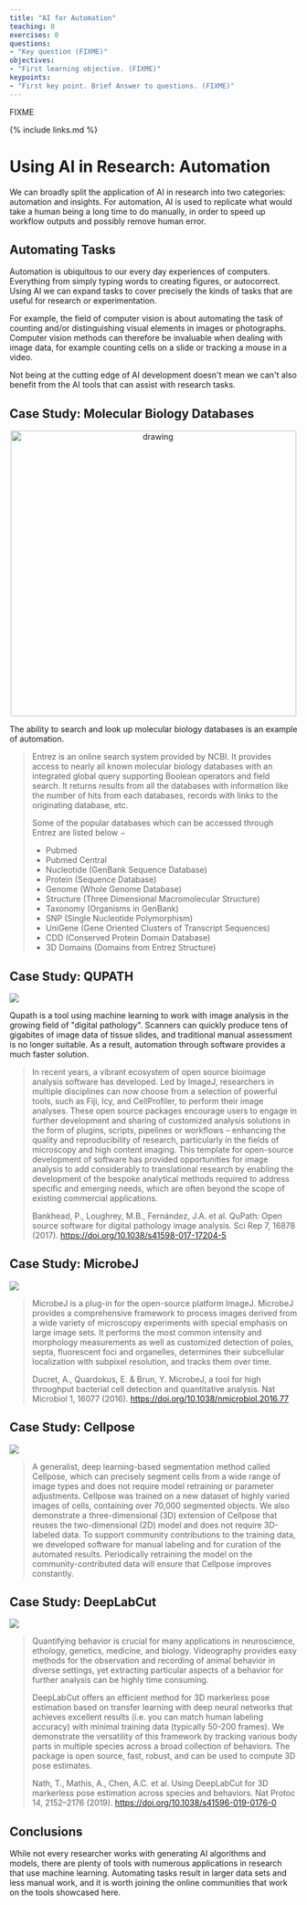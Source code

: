 ```yaml
---
title: "AI for Automation"
teaching: 0
exercises: 0
questions:
- "Key question (FIXME)"
objectives:
- "First learning objective. (FIXME)"
keypoints:
- "First key point. Brief Answer to questions. (FIXME)"
---
```

FIXME

{% include links.md %}

# Using AI in Research: Automation

We can broadly split the application of AI in research into two categories: automation and insights. For automation, AI is used to replicate what would take a human being a long time to do manually, in order to speed up workflow outputs and possibly remove human error.

## Automating Tasks

Automation is ubiquitous to our every day experiences of computers. Everything from simply typing words to creating figures, or autocorrect. Using AI we can expand tasks to cover precisely the kinds of tasks that are useful for research or experimentation. 

For example, the field of computer vision is about automating the task of counting and/or distinguishing visual elements in images or photographs. Computer vision methods can therefore be invaluable when dealing with image data, for example counting cells on a slide or tracking a mouse in a video. 

Not being at the cutting edge of AI development doesn't mean we can't also benefit from the AI tools that can assist with research tasks. 

## Case Study: Molecular Biology Databases

<p align="center">
<img src="https://i.ytimg.com/vi/BQ0i2MiAB30/maxresdefault.jpg" alt="drawing" width="500"/>
</p>
The ability to search and look up molecular biology databases is an example of automation.


> Entrez is an online search system provided by NCBI. It provides access to nearly all known molecular biology databases with an integrated global query supporting Boolean operators and field search. It returns results from all the databases with information like the number of hits from each databases, records with links to the originating database, etc.
>
> Some of the popular databases which can be accessed through Entrez are listed below −
>
> - Pubmed
> - Pubmed Central
> - Nucleotide (GenBank Sequence Database)
> - Protein (Sequence Database)
> - Genome (Whole Genome Database)
> - Structure (Three Dimensional Macromolecular Structure)
> - Taxonomy (Organisms in GenBank)
> - SNP (Single Nucleotide Polymorphism)
> - UniGene (Gene Oriented Clusters of Transcript Sequences)
> - CDD (Conserved Protein Domain Database)
> - 3D Domains (Domains from Entrez Structure)

## Case Study: QUPATH

![](https://media.springernature.com/full/springer-static/image/art%3A10.1038%2Fs41598-017-17204-5/MediaObjects/41598_2017_17204_Fig1_HTML.jpg?as=webp)

Qupath is a tool using machine learning to work with image analysis in the growing field of "digital pathology". Scanners can quickly produce tens of gigabites of image data of tissue slides, and traditional manual assessment is no longer suitable. As a result, automation through software provides a much faster solution. 

> In recent years, a vibrant ecosystem of open source bioimage analysis software has developed. Led by ImageJ, researchers in multiple disciplines can now choose from a selection of powerful tools, such as Fiji, Icy, and CellProfiler, to perform their image analyses. These open source packages encourage users to engage in further development and sharing of customized analysis solutions in the form of plugins, scripts, pipelines or workflows – enhancing the quality and reproducibility of research, particularly in the fields of microscopy and high content imaging. This template for open-source development of software has provided opportunities for image analysis to add considerably to translational research by enabling the development of the bespoke analytical methods required to address specific and emerging needs, which are often beyond the scope of existing commercial applications. 
> 
> Bankhead, P., Loughrey, M.B., Fernández, J.A. et al. QuPath: Open source software for digital pathology image analysis. Sci Rep 7, 16878 (2017). https://doi.org/10.1038/s41598-017-17204-5


## Case Study: MicrobeJ

![](https://media.springernature.com/full/springer-static/image/art%3A10.1038%2Fnmicrobiol.2016.77/MediaObjects/41564_2016_Article_BFnmicrobiol201677_Fig1_HTML.jpg?as=webp)

> MicrobeJ is a plug-in for the open-source platform ImageJ. MicrobeJ provides a comprehensive framework to process images derived from a wide variety of microscopy experiments with special emphasis on large image sets. It performs the most common intensity and morphology measurements as well as customized detection of poles, septa, fluorescent foci and organelles, determines their subcellular localization with subpixel resolution, and tracks them over time. 
>
> Ducret, A., Quardokus, E. & Brun, Y. MicrobeJ, a tool for high throughput bacterial cell detection and quantitative analysis. Nat Microbiol 1, 16077 (2016). https://doi.org/10.1038/nmicrobiol.2016.77


## Case Study: Cellpose

![](https://media.springernature.com/lw685/springer-static/image/art%3A10.1038%2Fs41592-020-01018-x/MediaObjects/41592_2020_1018_Fig6_HTML.png)

> A generalist, deep learning-based segmentation method called Cellpose, which can precisely segment cells from a wide range of image types and does not require model retraining or parameter adjustments. Cellpose was trained on a new dataset of highly varied images of cells, containing over 70,000 segmented objects. We also demonstrate a three-dimensional (3D) extension of Cellpose that reuses the two-dimensional (2D) model and does not require 3D-labeled data. To support community contributions to the training data, we developed software for manual labeling and for curation of the automated results. Periodically retraining the model on the community-contributed data will ensure that Cellpose improves constantly. 

## Case Study: DeepLabCut

![](http://static1.squarespace.com/static/57f6d51c9f74566f55ecf271/t/608a8487d542d413d321d4b9/1619690631830/ezgif.com-gif-maker+%289%29.gif?format=1500w)

> Quantifying behavior is crucial for many applications in neuroscience, ethology, genetics, medicine, and biology. Videography provides easy methods for the observation and recording of animal behavior in diverse settings, yet extracting particular aspects of a behavior for further analysis can be highly time consuming.
>
> DeepLabCut offers an efficient method for 3D markerless pose estimation based on transfer learning with deep neural networks that achieves excellent results (i.e. you can match human labeling accuracy) with minimal training data (typically 50-200 frames). We demonstrate the versatility of this framework by tracking various body parts in multiple species across a broad collection of behaviors. The package is open source, fast, robust, and can be used to compute 3D pose estimates.
>
> Nath, T., Mathis, A., Chen, A.C. et al. Using DeepLabCut for 3D markerless pose estimation across species and behaviors. Nat Protoc 14, 2152–2176 (2019). https://doi.org/10.1038/s41596-019-0176-0

## Conclusions

While not every researcher works with generating AI algorithms and models, there are plenty of tools with numerous applications in research that use machine learning. Automating tasks result in larger data sets and less manual work, and it is worth joining the online communities that work on the tools showcased here. 